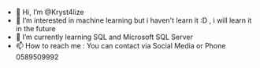 - 👋 Hi, I’m @Kryst4lize
- 👀 I’m interested in machine learning but i haven't learn it :D , i will learn it in the future
- 🌱 I’m currently learning SQL and Microsoft SQL Server
- 📫 How to reach me : You can contact via Social Media or Phone 0589509992

<!---
Kryst4lize/Kryst4lize is a ✨ special ✨ repository because its `README.md` (this file) appears on your GitHub profile.
You can click the Preview link to take a look at your changes.
--->
